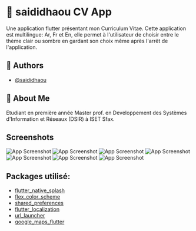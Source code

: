 # 🚀 saididhaou CV App

Une application flutter présentant mon Curriculum Vitae.
Cette application est multilingue: Ar, Fr et En, elle permet à l'utilisateur de choisir entre le thème clair ou sombre en gardant son choix même après l'arrêt de l'application.

## 🚀 Authors

- [@saididhaou](https://www.github.com/saididhaou)

## 🚀 About Me

Etudiant en première année Master prof. en Developpement des Systèmes d'Information et Réseaux (DSIR) à ISET Sfax.

## Screenshots

![App Screenshot](assets/screenshots/Screenshot_0.jpg)
![App Screenshot](assets/screenshots/Screenshot_1.jpg)
![App Screenshot](assets/screenshots/Screenshot_2.jpg)
![App Screenshot](assets/screenshots/Screenshot_3.jpg)
![App Screenshot](assets/screenshots/Screenshot_4.jpg)
![App Screenshot](assets/screenshots/Screenshot_5.jpg)
![App Screenshot](assets/screenshots/Screenshot_6.jpg)

## Packages utilisé:

- [flutter_native_splash](https://pub.dev/packages/flutter_native_splash)
- [flex_color_scheme](https://pub.dev/packages/flex_color_scheme)
- [shared_preferences](https://pub.dev/packages/shared_preferences)
- [flutter_localization](https://pub.dev/packages/flutter_localization)
- [url_launcher](https://pub.dev/packages/url_launcher)
- [google_maps_flutter](https://pub.dev/packages/google_maps_flutter)
